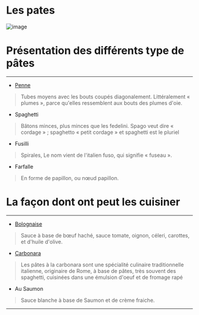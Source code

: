# Les pates
![image]([https://www.google.com/imgres?imgurl=https%3A%2F%2Fcap.img.pmdstatic.net%2Ffit%2Fhttps.3A.2F.2Fi.2Epmdstatic.2Enet.2Fcap.2F2021.2F08.2F17.2Fe893171f-4450-4577-83d3-45ed605f5890.2Ejpeg%2F1200x630%2Fbackground-color%2Fffffff%2Fquality%2F70%2Fcr%2FwqkgIFlldmdlbiBSb21hbmVua28gLyBHZXR0eSBJbWFnZXMgIC8gQ0FQSVRBTA%253D%253D%2Fla-france-bientot-confrontee-a-une-penurie-de-pates-1412123.jpg&imgrefurl=https%3A%2F%2Fwww.capital.fr%2Fconso%2Fla-france-bientot-confrontee-a-une-penurie-de-pates-1412123&tbnid=1UILorDSAI5vvM&vet=12ahUKEwjtvIHzz_P6AhVI44UKHe9LCSkQMygTegUIARCuAg..i&docid=pEMXRwZROUKNFM&w=1200&h=630&q=pates&client=opera-gx&ved=2ahUKEwjtvIHzz_P6AhVI44UKHe9LCSkQMygTegUIARCuAg](https://www.google.com/url?sa=i&url=https%3A%2F%2Fwww.letelegramme.fr%2Ffrance%2Falimentation-panzani-rappelle-des-pates-qui-sentent-mauvais-08-10-2018-12100792.php&psig=AOvVaw1zcsmE6ro-rCiL3_638YtS&ust=1666528206044000&source=images&cd=vfe&ved=0CAwQjRxqFwoTCJC7qsHr8_oCFQAAAAAdAAAAABAD))

# Présentation des différents type de pâtes 

---

- [Penne](https://www.panzani.fr)

> Tubes moyens avec les bouts coupés diagonalement.
> Littéralement « plumes », parce qu'elles ressemblent aux bouts des plumes d'oie.


- Spaghetti

> Bâtons minces, plus minces que les fedelini.
> Spago veut dire « cordage » ; spaghetto « petit cordage » et spaghetti est le pluriel

- Fusilli
> Spirales, 	Le nom vient de l'italien fuso, qui signifie « fuseau ».

- Farfalle
> En forme de papillon, ou nœud papillon.


# La façon dont ont peut les cuisiner

---
- [Bolognaise](https://fr.wikipedia.org/wiki/Sauce_bolognaise)
>  Sauce à base de bœuf haché, sauce tomate, oignon, céleri, carottes, et d'huile d'olive.

- [Carbonara](https://fr.wikipedia.org/wiki/Pâtes_à_la_carbonara)
> Les pâtes à la carbonara sont une spécialité culinaire traditionnelle italienne, originaire de Rome, à base de pâtes, très souvent des spaghetti, cuisinées dans une émulsion d'oeuf et de fromage rapé

- Au Saumon
> Sauce blanche à base de Saumon et de crème fraiche.
---
